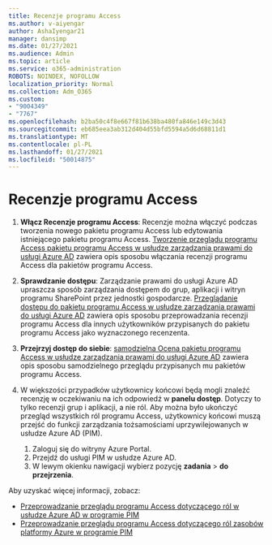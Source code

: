 ```yaml
---
title: Recenzje programu Access
ms.author: v-aiyengar
author: AshaIyengar21
manager: dansimp
ms.date: 01/27/2021
ms.audience: Admin
ms.topic: article
ms.service: o365-administration
ROBOTS: NOINDEX, NOFOLLOW
localization_priority: Normal
ms.collection: Adm_O365
ms.custom:
- "9004349"
- "7767"
ms.openlocfilehash: b2ba50c4f8e667f81b638ba480fa846e149c3d43
ms.sourcegitcommit: eb685eea3ab312d404d55bfd5594a5d6d68811d1
ms.translationtype: MT
ms.contentlocale: pl-PL
ms.lasthandoff: 01/27/2021
ms.locfileid: "50014875"
---
```

# <a name="access-reviews"></a>Recenzje programu Access

1. **Włącz Recenzje programu Access**: Recenzje można włączyć podczas tworzenia nowego pakietu programu Access lub edytowania istniejącego pakietu programu Access. [Tworzenie przeglądu programu Access pakietu programu Access w usłudze zarządzania prawami do usługi Azure AD](https://docs.microsoft.com/azure/active-directory/governance/entitlement-management-access-reviews-create) zawiera opis sposobu włączania recenzji programu Access dla pakietów programu Access.

1. **Sprawdzanie dostępu**: Zarządzanie prawami do usługi Azure AD upraszcza sposób zarządzania dostępem do grup, aplikacji i witryn programu SharePoint przez jednostki gospodarcze. [Przeglądanie dostępu do pakietu programu Access w usłudze zarządzania prawami do usługi Azure AD](https://docs.microsoft.com/azure/active-directory/governance/entitlement-management-access-reviews-create) zawiera opis sposobu przeprowadzania recenzji programu Access dla innych użytkowników przypisanych do pakietu programu Access jako wyznaczonego recenzenta.

1. **Przejrzyj dostęp do siebie**: [samodzielna Ocena pakietu programu Access w usłudze zarządzania prawami do usługi Azure AD](https://docs.microsoft.com/azure/active-directory/governance/entitlement-management-access-reviews-self-review) zawiera opis sposobu samodzielnego przeglądu przypisanych mu pakietów programu Access.

1. W większości przypadków użytkownicy końcowi będą mogli znaleźć recenzję w oczekiwaniu na ich odpowiedź w **panelu dostęp**. Dotyczy to tylko recenzji grup i aplikacji, a nie ról. Aby można było ukończyć przegląd wszystkich ról programu Access, użytkownicy końcowi muszą przejść do funkcji zarządzania tożsamościami uprzywilejowanych w usłudze Azure AD (PIM).

    1. Zaloguj się do witryny Azure Portal.
    2. Przejdź do usługi PIM w usłudze Azure AD.
    3. W lewym okienku nawigacji wybierz pozycję **zadania**  >  **do przejrzenia**.
    
Aby uzyskać więcej informacji, zobacz:

- [Przeprowadzanie przeglądu programu Access dotyczącego ról w usłudze Azure AD w programie PIM ](https://docs.microsoft.com/azure/active-directory/privileged-identity-management/pim-how-to-perform-security-review/)
- [Przeprowadzanie przeglądu programu Access dotyczącego ról zasobów platformy Azure w programie PIM](https://docs.microsoft.com/azure/active-directory/privileged-identity-management/pim-resource-roles-perform-access-review/)
